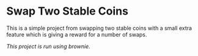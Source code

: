 # Swap Two Stable Coins
This is a simple project from swapping two stable coins with a small extra feature which is giving a reward for a number of swaps.

*This project is run using brownie.*